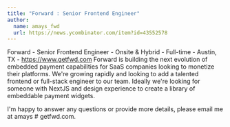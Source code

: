 ```yaml
---
title: "Forward : Senior Frontend Engineer"
author:
  name: amays_fwd
  url: https://news.ycombinator.com/item?id=43552578
---
```

Forward - Senior Frontend Engineer - Onsite &amp; Hybrid - Full-time - Austin, TX - <a href="https:&#x2F;&#x2F;www.getfwd.com" rel="nofollow">https:&#x2F;&#x2F;www.getfwd.com</a>
Forward is building the next evolution of embedded payment capabilities for SaaS companies looking to monetize their platforms. We&#x27;re growing rapidly and looking to add a talented frontend or full-stack engineer to our team. Ideally we&#x27;re looking for someone with NextJS and design experience to create a library of embeddable payment widgets.

I&#x27;m happy to answer any questions or provide more details, please email me at amays # getfwd.com.
<JobApplication />
